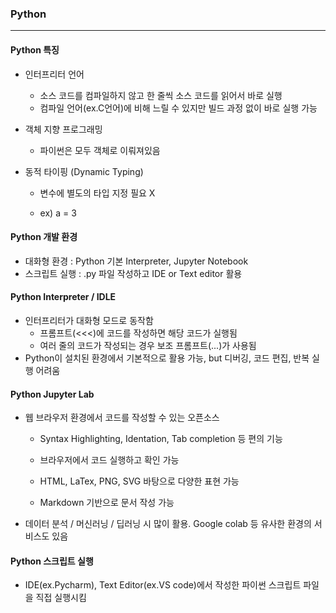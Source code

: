 ### Python

------

#### Python 특징

- 인터프리터 언어
  - 소스 코드를 컴파일하지 않고 한 줄씩 소스 코드를 읽어서 바로 실행
  - 컴파일 언어(ex.C언어)에 비해 느릴 수 있지만 빌드 과정 없이 바로 실행 가능

- 객체 지향 프로그래밍

  - 파이썬은 모두 객체로 이뤄져있음

- 동적 타이핑 (Dynamic Typing)

  - 변수에 별도의 타입 지정 필요 X 

  - ex) a = 3

    

#### Python 개발 환경

- 대화형 환경 : Python 기본 Interpreter, Jupyter Notebook
- 스크립트 실행 : .py 파일 작성하고 IDE or Text editor 활용



#### Python Interpreter / IDLE

- 인터프리터가 대화형 모드로 동작함
  - 프롬프트(<<<)에 코드를 작성하면 해당 코드가 실행됨
  - 여러 줄의 코드가 작성되는 경우 보조 프롬프트(...)가 사용됨
- Python이 설치된 환경에서 기본적으로 활용 가능, but 디버깅, 코드 편집, 반복 실행 어려움



#### Python Jupyter Lab

- 웹 브라우저 환경에서 코드를 작성할 수 있는 오픈소스

  - Syntax Highlighting, Identation, Tab completion 등 편의 기능

  - 브라우저에서 코드 실행하고 확인 가능

  - HTML, LaTex, PNG, SVG 바탕으로 다양한 표현 가능

  - Markdown 기반으로 문서 작성 가능

- 데이터 분석 / 머신러닝 / 딥러닝 시 많이 활용. Google colab 등 유사한 환경의 서비스도 있음



#### Python 스크립트 실행

- IDE(ex.Pycharm), Text Editor(ex.VS code)에서 작성한 파이썬 스크립트 파일을 직접 실행시킴

 

